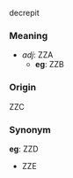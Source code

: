 decrepit
### Meaning
+ _adj_: ZZA
	+ __eg__: ZZB

### Origin

ZZC

### Synonym

__eg__: ZZD

+ ZZE


